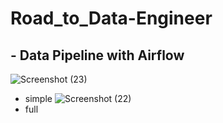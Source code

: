 # Road_to_Data-Engineer

## - Data Pipeline with Airflow

![Screenshot (23)](https://user-images.githubusercontent.com/83392682/119871823-0c056800-bf4d-11eb-9fa1-ce9eb759f50f.png)
* simple
![Screenshot (22)](https://user-images.githubusercontent.com/83392682/119871871-14f63980-bf4d-11eb-8597-758be42f5ff3.png)
* full
